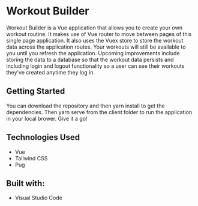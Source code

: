 # Workout Builder
Workout Builder is a Vue application that allows you to create your own workout routine. It makes use of Vue router to move between pages of this single page application. It also uses the Vuex store to store the workout data across the application routes. Your workouts will still be available to you until you refresh the application. Upcoming improvements include storing the data to a database so that the workout data persists and including login and logout functionality so a user can see their workouts they've created anytime they log in.

## Getting Started

You can download the repository and then yarn install to get the dependencies. Then yarn serve from the client folder to run the application in your local brower. Give it a go!

## Technologies Used

* Vue
* Tailwind CSS
* Pug

## Built with:

* Visual Studio Code
